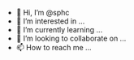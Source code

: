 - 👋 Hi, I’m @sphc
- 👀 I’m interested in ...
- 🌱 I’m currently learning ...
- 💞️ I’m looking to collaborate on ...
- 📫 How to reach me ...

<!---
sphc/sphc is a ✨ special ✨ repository because its `README.md` (this file) appears on your GitHub profile.
You can click the Preview link to take a look at your changes.
--->
